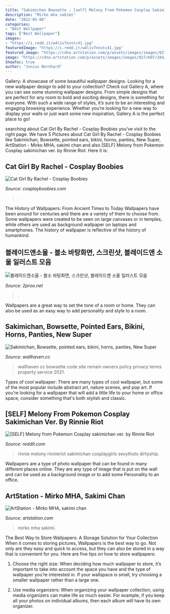 ```yaml
---
title: "Sakimichan Bowsette : [self] Melony From Pokemon Cosplay Sakimichan Ver. By Rinnie Riot"
description: "Mirko mha sakimi"
date: "2022-02-06"
categories:
- "Best Wallpaper"
tags: ["Best Wallpaper"]
images:
- "https://i.redd.it/w4liv7nnstc41.jpg"
featuredImage: "https://i.redd.it/w4liv7nnstc41.jpg"
featured_image: "https://cdna.artstation.com/p/assets/images/images/027/607/184/large/sakimi-chan-mirko-mha.jpg?1592006060"
image: "https://cdna.artstation.com/p/assets/images/images/027/607/184/large/sakimi-chan-mirko-mha.jpg?1592006060"
ShowToc: true
author: "Junius Bernhard"
---
```



Gallery: A showcase of some beautiful wallpaper designs.
Looking for a new wallpaper design to add to your collection? Check out Gallery A, where you can see some stunning wallpaper designs. From simple designs that are perfect for any room to bold and exciting designs, there is something for everyone. With such a wide range of styles, it’s sure to be an interesting and engaging browsing experience. Whether you’re looking for a new way to display your walls or just want some new inspiration, Gallery A is the perfect place to go!
		
		
		
		
		
		
		
	

		
searching about Cat Girl By Rachel - Cosplay Boobies you've visit to the right page. We have 5 Pictures about Cat Girl By Rachel - Cosplay Boobies like Sakimichan, Bowsette, pointed ears, bikini, horns, panties, New Super, ArtStation - Mirko MHA, sakimi chan and also [SELF] Melony from Pokemon Cosplay sakimichan ver. by Rinnie Riot. Here it is:
		
    
## Cat Girl By Rachel - Cosplay Boobies

<img loading=lazy src="https://cosplayboobies.com/content/2021/05/cat-girl-by-rachel_001-scaled.jpeg" onerror="this.onerror=null;this.src='https://tse3.mm.bing.net/th?id=OIP.muJlLgUrPgdDJhqAC8M5MgHaKA&amp;pid=15.1';" alt="Cat Girl By Rachel - Cosplay Boobies">

_Source: cosplayboobies.com_

>. 

	

The History of Wallpapers: From Ancient Times to Today
Wallpapers have been around for centuries and there are a variety of them to choose from. Some wallpapers were created to be seen on large canvases or in temples, while others are used as background wallpaper on laptops and smartphones. The history of wallpaper is reflective of the history of humankind.

    
## 블레이드앤소울 - 블소 바탕화면, 스크린샷, 블레이드앤 소울 일러스트 모음

<img loading=lazy src="https://t1.daumcdn.net/cfile/tistory/146FD3154BC5C0CD77" onerror="this.onerror=null;this.src='https://tse2.mm.bing.net/th?id=OIP.NZqHMoN6223iZtR2W0caDQHaKD&amp;pid=15.1';" alt="블레이드앤소울 - 블소 바탕화면, 스크린샷, 블레이드앤 소울 일러스트 모음">

_Source: 2proo.net_

>. 

	

Wallpapers are a great way to set the tone of a room or home. They can also be used as an easy way to add personality and style to a room.

    
## Sakimichan, Bowsette, Pointed Ears, Bikini, Horns, Panties, New Super

<img loading=lazy src="https://w.wallhaven.cc/full/r2/wallhaven-r2d8jq.jpg" onerror="this.onerror=null;this.src='https://tse4.mm.bing.net/th?id=OIP.jneESv7ywlhwQUpo-uaNfgHaK0&amp;pid=15.1';" alt="Sakimichan, Bowsette, pointed ears, bikini, horns, panties, New Super">

_Source: wallhaven.cc_

>wallhaven cc bowsette code site remain owners policy privacy terms property service 2021. 

	

Types of cool wallpaper:
There are many types of cool wallpaper, but some of the most popular include abstract art, nature scenes, and pop art. If you're looking for a wallpaper that will add a little life to your home or office space, consider something that's both stylish and classic.

    
## [SELF] Melony From Pokemon Cosplay Sakimichan Ver. By Rinnie Riot

<img loading=lazy src="https://i.redd.it/w4liv7nnstc41.jpg" onerror="this.onerror=null;this.src='https://tse4.mm.bing.net/th?id=OIP.VjwyCd-fjNKy6AgHphaJ5QHaJQ&amp;pid=15.1';" alt="[SELF] Melony from Pokemon Cosplay sakimichan ver. by Rinnie Riot">

_Source: reddit.com_

>rinnie melony rinnieriot sakimichan cosplaygirls sexythots dirtyship. 

	



Wallpapers are a type of photo wallpaper that can be found in many different places online. They are any type of image that is put on the wall and can be used as a background image or to add some Personality to an office.

    
## ArtStation - Mirko MHA, Sakimi Chan

<img loading=lazy src="https://cdna.artstation.com/p/assets/images/images/027/607/184/large/sakimi-chan-mirko-mha.jpg?1592006060" onerror="this.onerror=null;this.src='https://tse4.mm.bing.net/th?id=OIP.BHqHeXHF2wtk1jasUhyAZwHaMW&amp;pid=15.1';" alt="ArtStation - Mirko MHA, sakimi chan">

_Source: artstation.com_

>mirko mha sakimi. 

	

The Best Way to Store Wallpapers: A Storage Solution for Your Collection
When it comes to storing pictures, Wallpapers is the best way to go. Not only are they easy and quick to access, but they can also be stored in a way that is convenient for you. Here are five tips on how to store wallpapers:
1) Choose the right size: When deciding how much wallpaper to store, it’s important to take into account the space you have and the type of wallpaper you’re interested in. If your wallspace is small, try choosing a smaller wallpaper rather than a large one.

2) Use media organizers: When organizing your wallpaper collection, using media organizers can make life so much easier. For example, if you keep all your photos on individual albums, then each album will have its own organizer.


